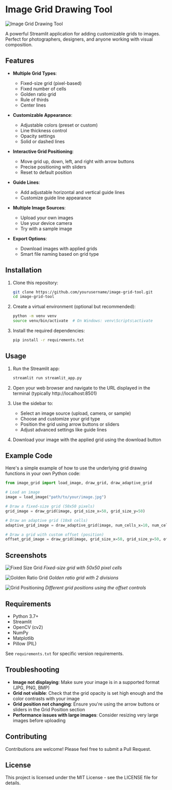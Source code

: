# Image Grid Drawing Tool

![Image Grid Drawing Tool](screenshots/app_preview.png)

A powerful Streamlit application for adding customizable grids to images. Perfect for photographers, designers, and anyone working with visual composition.

## Features

- **Multiple Grid Types**:
  - Fixed-size grid (pixel-based)
  - Fixed number of cells
  - Golden ratio grid
  - Rule of thirds
  - Center lines

- **Customizable Appearance**:
  - Adjustable colors (preset or custom)
  - Line thickness control
  - Opacity settings
  - Solid or dashed lines

- **Interactive Grid Positioning**:
  - Move grid up, down, left, and right with arrow buttons
  - Precise positioning with sliders
  - Reset to default position

- **Guide Lines**:
  - Add adjustable horizontal and vertical guide lines
  - Customize guide line appearance

- **Multiple Image Sources**:
  - Upload your own images
  - Use your device camera
  - Try with a sample image

- **Export Options**:
  - Download images with applied grids
  - Smart file naming based on grid type

## Installation

1. Clone this repository:
   ```bash
   git clone https://github.com/yourusername/image-grid-tool.git
   cd image-grid-tool
   ```

2. Create a virtual environment (optional but recommended):
   ```bash
   python -m venv venv
   source venv/bin/activate  # On Windows: venv\Scripts\activate
   ```

3. Install the required dependencies:
   ```bash
   pip install -r requirements.txt
   ```

## Usage

1. Run the Streamlit app:
   ```bash
   streamlit run streamlit_app.py
   ```

2. Open your web browser and navigate to the URL displayed in the terminal (typically http://localhost:8501)

3. Use the sidebar to:
   - Select an image source (upload, camera, or sample)
   - Choose and customize your grid type
   - Position the grid using arrow buttons or sliders
   - Adjust advanced settings like guide lines

4. Download your image with the applied grid using the download button

## Example Code

Here's a simple example of how to use the underlying grid drawing functions in your own Python code:

```python
from image_grid import load_image, draw_grid, draw_adaptive_grid

# Load an image
image = load_image("path/to/your/image.jpg")

# Draw a fixed-size grid (50x50 pixels)
grid_image = draw_grid(image, grid_size_x=50, grid_size_y=50)

# Draw an adaptive grid (10x8 cells)
adaptive_grid_image = draw_adaptive_grid(image, num_cells_x=10, num_cells_y=8)

# Draw a grid with custom offset (position)
offset_grid_image = draw_grid(image, grid_size_x=50, grid_size_y=50, offset_x=25, offset_y=25)
```

## Screenshots

![Fixed Size Grid](screenshots/fixed_size_grid.png)
*Fixed-size grid with 50x50 pixel cells*

![Golden Ratio Grid](screenshots/golden_ratio_grid.png)
*Golden ratio grid with 2 divisions*

![Grid Positioning](screenshots/grid_positioning.png)
*Different grid positions using the offset controls*

## Requirements

- Python 3.7+
- Streamlit
- OpenCV (cv2)
- NumPy
- Matplotlib
- Pillow (PIL)

See `requirements.txt` for specific version requirements.

## Troubleshooting

- **Image not displaying**: Make sure your image is in a supported format (JPG, PNG, BMP)
- **Grid not visible**: Check that the grid opacity is set high enough and the color contrasts with your image
- **Grid position not changing**: Ensure you're using the arrow buttons or sliders in the Grid Position section
- **Performance issues with large images**: Consider resizing very large images before uploading

## Contributing

Contributions are welcome! Please feel free to submit a Pull Request.

## License

This project is licensed under the MIT License - see the LICENSE file for details. 